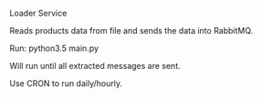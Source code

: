 Loader Service

Reads products data from file and sends the data into RabbitMQ.

Run: python3.5 main.py

Will run until all extracted messages are sent.

Use CRON to run daily/hourly.
